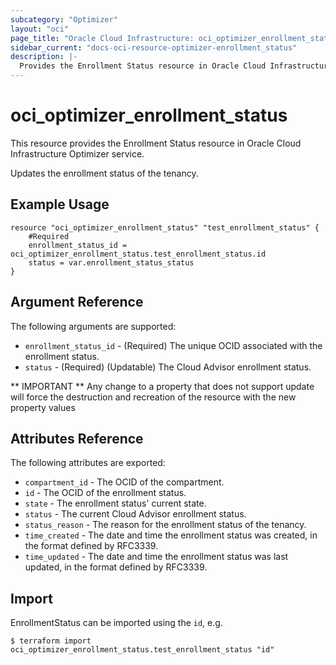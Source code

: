 ```yaml
---
subcategory: "Optimizer"
layout: "oci"
page_title: "Oracle Cloud Infrastructure: oci_optimizer_enrollment_status"
sidebar_current: "docs-oci-resource-optimizer-enrollment_status"
description: |-
  Provides the Enrollment Status resource in Oracle Cloud Infrastructure Optimizer service
---
```


# oci_optimizer_enrollment_status
This resource provides the Enrollment Status resource in Oracle Cloud Infrastructure Optimizer service.

Updates the enrollment status of the tenancy.


## Example Usage

```hcl
resource "oci_optimizer_enrollment_status" "test_enrollment_status" {
	#Required
	enrollment_status_id = oci_optimizer_enrollment_status.test_enrollment_status.id
	status = var.enrollment_status_status
}
```

## Argument Reference

The following arguments are supported:

* `enrollment_status_id` - (Required) The unique OCID associated with the enrollment status.
* `status` - (Required) (Updatable) The Cloud Advisor enrollment status.


** IMPORTANT **
Any change to a property that does not support update will force the destruction and recreation of the resource with the new property values

## Attributes Reference

The following attributes are exported:

* `compartment_id` - The OCID of the compartment.
* `id` - The OCID of the enrollment status.
* `state` - The enrollment status' current state.
* `status` - The current Cloud Advisor enrollment status.
* `status_reason` - The reason for the enrollment status of the tenancy.
* `time_created` - The date and time the enrollment status was created, in the format defined by RFC3339.
* `time_updated` - The date and time the enrollment status was last updated, in the format defined by RFC3339.

## Import

EnrollmentStatus can be imported using the `id`, e.g.

```
$ terraform import oci_optimizer_enrollment_status.test_enrollment_status "id"
```

